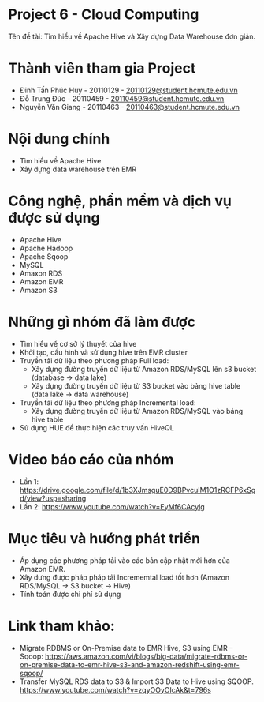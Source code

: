 # Project 6 - Cloud Computing
Tên đề tài: Tìm hiểu về Apache Hive và Xây dựng Data Warehouse đơn giản. 
# Thành viên tham gia Project
* Đinh Tấn Phúc Huy - 20110129 - 20110129@student.hcmute.edu.vn  
* Đỗ Trung Đức - 20110459 - 20110459@student.hcmute.edu.vn  
* Nguyễn Văn Giang - 20110463 - 20110463@student.hcmute.edu.vn
# Nội dung chính
* Tìm hiểu về Apache Hive
* Xây dựng data warehouse trên EMR
# Công nghệ, phần mềm và dịch vụ được sử dụng
* Apache Hive
* Apache Hadoop
* Apache Sqoop
* MySQL
* Amaxon RDS
* Amazon EMR
* Amazon S3
# Những gì nhóm đã làm được
* Tìm hiểu về cơ sở lý thuyết của hive
* Khởi tạo, cấu hình và sử dụng hive trên EMR cluster  
* Truyền tải dữ liệu theo phương pháp Full load:
  * Xây dựng đường truyền dữ liệu từ Amazon RDS/MySQL lên s3 bucket (database -> data lake)
  * Xây dựng đường truyền dữ liệu từ S3 bucket vào bảng hive table (data lake -> data warehouse)
* Truyền tải dữ liệu theo phương pháp Incremental load:
  * Xây dựng đường truyền dữ liệu từ Amazon RDS/MySQL vào bảng hive table
* Sử dụng HUE để thực hiện các truy vấn HiveQL
# Video báo cáo của nhóm
* Lần 1: https://drive.google.com/file/d/1b3XJmsguE0D9BPvcuIM1O1zRCFP6xSgd/view?usp=sharing
* Lần 2: https://www.youtube.com/watch?v=EyMf6CAcylg
# Mục tiêu và hướng phát triển
* Áp dụng các phương pháp tải vào các bản cập nhật mới hơn của Amazon EMR.
* Xây dưng được pháp pháp tải Incrememtal load tốt hơn (Amazon RDS/MySQL -> S3 bucket -> Hive)
* Tính toán được chi phí sử dụng
# Link tham khảo: 
* Migrate RDBMS or On-Premise data to EMR Hive, S3 using EMR – Sqoop: https://aws.amazon.com/vi/blogs/big-data/migrate-rdbms-or-on-premise-data-to-emr-hive-s3-and-amazon-redshift-using-emr-sqoop/
* Transfer MySQL RDS data to S3 & Import S3 Data to Hive using SQOOP.
https://www.youtube.com/watch?v=zqyOOyOlcAk&t=796s
